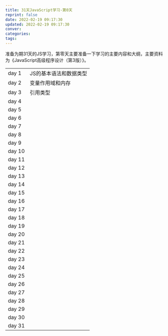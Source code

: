 ```yaml
---
title: 31天JavaScript学习-第0天
reprint: false
date: 2022-02-19 09:17:30
updated: 2022-02-19 09:17:30
conver:
categories:
tags:
---
```



准备为期31天的JS学习，第零天主要准备一下学习的主要内容和大纲，主要资料为《JavaScript高级程序设计（第3版）》。

<!--more-->

|        |                        |
| ------ | ---------------------- |
| day 1  | JS的基本语法和数据类型 |
| day 2  | 变量作用域和内存       |
| day 3  | 引用类型               |
| day 4  |                        |
| day 5  |                        |
| day 6  |                        |
| day 7  |                        |
| day 8  |                        |
| day 9  |                        |
| day 10 |                        |
| day 11 |                        |
| day 12 |                        |
| day 13 |                        |
| day 14 |                        |
| day 15 |                        |
| day 16 |                        |
| day 17 |                        |
| day 18 |                        |
| day 19 |                        |
| day 20 |                        |
| day 21 |                        |
| day 22 |                        |
| day 23 |                        |
| day 24 |                        |
| day 25 |                        |
| day 26 |                        |
| day 27 |                        |
| day 28 |                        |
| day 29 |                        |
| day 30 |                        |
| day 31 |                        |
